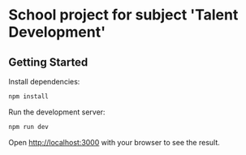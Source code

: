 # School project for subject 'Talent Development'

## Getting Started

Install dependencies:

```bash
npm install

```

Run the development server:

```bash
npm run dev
```

Open [http://localhost:3000](http://localhost:3000) with your browser to see the result.
